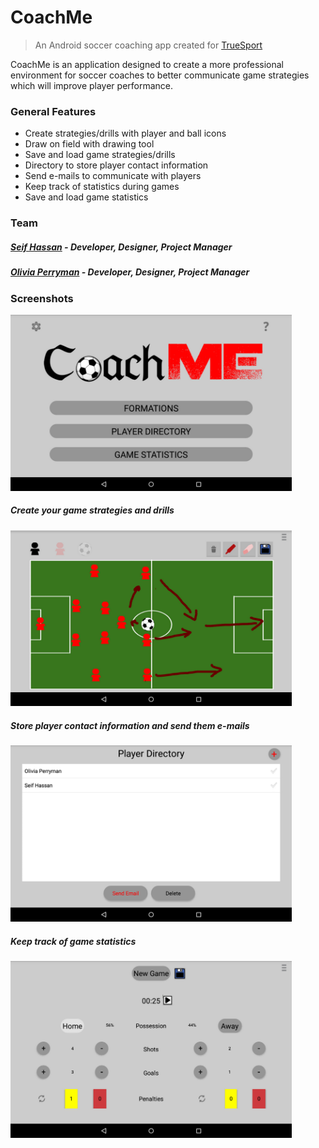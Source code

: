 # CoachMe
>An Android soccer coaching app created for [TrueSport](http://truesportpur.ca/)

CoachMe is an application designed to create a more professional environment for soccer coaches to better communicate game strategies which will improve player performance.

### General Features

* Create strategies/drills with player and ball icons
* Draw on field with drawing tool
* Save and load game strategies/drills
* Directory to store player contact information
* Send e-mails to communicate with players
* Keep track of statistics during games
* Save and load game statistics

### Team
##### [Seif  Hassan](https://github.com/SeifH) - Developer, Designer, Project Manager
##### [Olivia Perryman](https://github.com/oliviaperryman) - Developer, Designer, Project Manager

### Screenshots

<img align="bottom" width="450" alt= "Main Screen" src="https://raw.githubusercontent.com/SeifH/CoachMe/master/screenshots/00.%20Main%20Menu.PNG">

##### Create your game strategies and drills
<img align="bottom" width="450" alt= "Formations Screen" src="https://raw.githubusercontent.com/SeifH/CoachMe/master/screenshots/01.%20Formations%20Screen%20-%20Marker.PNG">

##### Store player contact information and send them e-mails
<img align="bottom" width="450" alt= "Player Directory Screen" src="https://raw.githubusercontent.com/SeifH/CoachMe/master/screenshots/02.%20Player%20Directory.PNG">

##### Keep track of game statistics
<img align="bottom" width="450" alt= "Game Statistics Screen" src="https://raw.githubusercontent.com/SeifH/CoachMe/master/screenshots/03.%20Game%20Statistics%20-%20Sample%20Game.PNG">